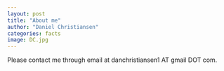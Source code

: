 ```yaml
---
layout: post
title: "About me"
author: "Daniel Christiansen"
categories: facts
image: DC.jpg
---
```


Please contact me through email at danchristiansen1 AT gmail DOT com.
